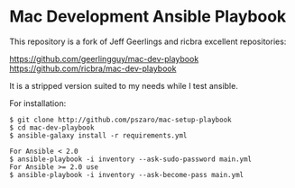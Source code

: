 # Mac Development Ansible Playbook

This repository is a fork of Jeff Geerlings and ricbra excellent repositories:

https://github.com/geerlingguy/mac-dev-playbook
https://github.com/ricbra/mac-dev-playbook

It is a stripped version suited to my needs while I test ansible.

For installation:

    $ git clone http://github.com/pszaro/mac-setup-playbook
    $ cd mac-dev-playbook
    $ ansible-galaxy install -r requirements.yml

    For Ansible < 2.0
    $ ansible-playbook -i inventory --ask-sudo-password main.yml
    For Ansible >= 2.0 use
    $ ansible-playbook -i inventory --ask-become-pass main.yml
    
